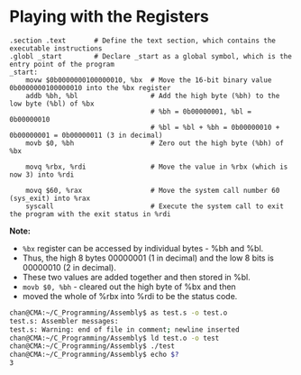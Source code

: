 # Playing with the Registers

```assembly
.section .text       # Define the text section, which contains the executable instructions
.globl _start        # Declare _start as a global symbol, which is the entry point of the program
_start:
    movw $0b0000000100000010, %bx  # Move the 16-bit binary value 0b0000000100000010 into the %bx register
    addb %bh, %bl                  # Add the high byte (%bh) to the low byte (%bl) of %bx
                                   # %bh = 0b00000001, %bl = 0b00000010
                                   # %bl = %bl + %bh = 0b00000010 + 0b00000001 = 0b00000011 (3 in decimal)
    movb $0, %bh                   # Zero out the high byte (%bh) of %bx

    movq %rbx, %rdi                # Move the value in %rbx (which is now 3) into %rdi

    movq $60, %rax                 # Move the system call number 60 (sys_exit) into %rax
    syscall                        # Execute the system call to exit the program with the exit status in %rdi
```

**Note:**

- `%bx` register can be accessed by individual bytes - %bh and %bl.
- Thus, the high 8 bytes 00000001 (1 in decimal) and the low 8 bits is 00000010 (2 in decimal).
- These two values are added together and then stored in %bl.
- `movb $0, %bh` - cleared out the high byte of %bx and then 
- moved the whole of %rbx into %rdi to be the status code.

```sh
chan@CMA:~/C_Programming/Assembly$ as test.s -o test.o
test.s: Assembler messages:
test.s: Warning: end of file in comment; newline inserted
chan@CMA:~/C_Programming/Assembly$ ld test.o -o test
chan@CMA:~/C_Programming/Assembly$ ./test
chan@CMA:~/C_Programming/Assembly$ echo $?
3
```

